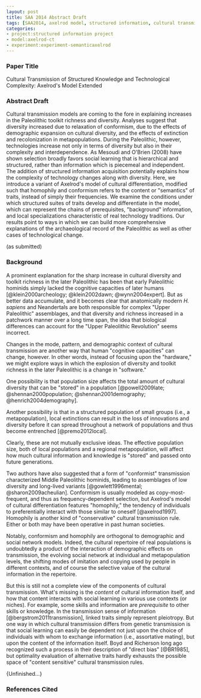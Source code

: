 ```yaml
---
layout: post
title: SAA 2014 Abstract Draft
tags: [SAA2014, axelrod model, structured information, cultural transmission, dissertation,experiment-semanticaxelrod, blogarch]
categories: 
- project:structured information project
- model:axelrod-ct
- experiment:experiment-semanticaxelrod
---
```


### Paper Title ###

Cultural Transmission of Structured Knowledge and Technological Complexity:  Axelrod's Model Extended

### Abstract Draft ### 

Cultural transmission models are coming to the fore in explaining increases in the Paleolithic toolkit richness and diversity. Analyses suggest that diversity increased due to relaxation of conformism, due to the effects of demographic expansion on cultural diversity, and the effects of extinction and recolonization in metapopulations. During the Paleolithic, however, technologies increase not only in terms of diversity but also in their complexity and interdependence.  As Mesoudi and O'Brien (2008) have shown selection broadly favors social learning that is hierarchical and structured, rather than information which is piecemeal and independent. The addition of structured information acquisition potentially explains how the complexity of technology changes along with diversity.  Here, we introduce a variant of Axelrod's model of cultural differentiation, modified such that homophily and conformism refers to the content or "semantics" of traits, instead of simply their frequencies.  We examine the conditions under which structured suites of traits develop and differentiate in the model, which can represent the chains of prerequisites, "background" information, and local specializations characteristic of real technology traditions. Our results point to ways in which we can build more comprehensive explanations of the archaeological record of the Paleolithic as well as other cases of technological change. 

(as submitted)



### Background ###

A prominent explanation for the sharp increase in cultural diversity and toolkit richness in the later Paleolithic has been that early Paleolithic hominids simply lacked the cognitive capacities of later humans [@klein2000archeology; @klein2002dawn; @wynn2004expert].  But as better data accumulate, and it becomes clear that  anatomically modern _H. sapiens_ and Neandertals are both responsible for complex "Upper Paleolithic" assemblages, and that diversity and richness increased in a patchwork manner over a long time span, the idea that biological differences can account for the "Upper Paleolithic Revolution" seems incorrect. 

Changes in the mode, pattern, and demographic context of cultural transmission are another way that human "cognitive capacities" can change, however.  In other words, instead of focusing upon the "hardware," we might explore ways in which the explosion of diversity and toolkit richness in the later Paleolithic is a change in "software."  

One possibility is that population size affects the total amount of cultural diversity that can be "stored" in a population [@powell2009late; @shennan2000population; @shennan2001demography; @henrich2004demography].  

Another possibility is that in a structured population of small groups (i.e., a metapopulation), local extinctions can result in the loss of innovations and diversity before it can spread throughout a network of populations and thus become entrenched [@premo2012local].   

Clearly, these are not mutually exclusive ideas.  The effective population size, both of local populations and a regional metapopulation, will affect how much cultural information and knowledge is "stored" and passed onto future generations.  

Two authors have also suggested that a form of "conformist" transmission characterized Middle Paleolithic hominids, leading to assemblages of low diversity and long-lived variants [@gowlett1996mental; @sharon2009acheulian].  Conformism is usually modeled as copy-most-frequent, and thus as frequency-dependent selection, but Axelrod's model of cultural differentiation features "homophily," the tendency of individuals to preferentially interact with those similar to oneself [@axelrod1997].  Homophily is another kind of "conservative" cultural transmission rule.  Either or both may have been operative in past human societies.  

Notably, conformism and homophily are orthogonal to demographic and social network models.  Indeed, the cultural repertoire of real populations is undoubtedly a product of the interaction of demographic effects on transmission, the evolving social network at individual and metapopulation levels, the shifting modes of imitation and copying used by people in different contexts, and of course the selective value of the cultural information in the repertoire.  

But this is still not a complete view of the components of cultural transmission.  What's missing is the _content_ of cultural information itself, and how that content interacts with social learning in various use contexts (or niches).  For example, some skills and information are _prerequisite_ to other skills or knowledge.  In the transmission sense of information [@bergstrom2011transmission], linked traits simply represent pleiotropy.  But one way in which cultural transmission differs from genetic transmission is that social learning can easily be dependent not just upon the choice of individuals with whom to exchange information (i.e., assortative mating), but upon the content of the information itself.  Boyd and Richerson long ago recognized such a process in their description of "direct bias" [@BR1985], but optimality evaluation of alternative traits hardly exhausts the possible space of "content sensitive" cultural transmission rules.  

{Unfinished...}

### References Cited ###


